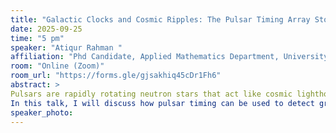 ```yaml
---
title: "Galactic Clocks and Cosmic Ripples: The Pulsar Timing Array Story"
date: 2025-09-25
time: "5 pm"
speaker: "Atiqur Rahman "
affiliation: "Phd Candidate, Applied Mathematics Department, University of Cape Town"
room: "Online (Zoom)"
room_url: "https://forms.gle/gjsakhiq45cDr1Fh6"
abstract: >
Pulsars are rapidly rotating neutron stars that act like cosmic lighthouses, emitting beams of radio waves that sweep past Earth with extraordinary regularity. Some of these, the millisecond pulsars, rival atomic clocks in their timing precision. By carefully tracking the arrival times of pulses from many such objects distributed across the sky, astronomers have built a galaxy-scale observatory known as a Pulsar Timing Array (PTA). PTAs are uniquely sensitive to ultra-low-frequency (nano-Hertz) gravitational waves—ripples in spacetime generated by systems such as supermassive black hole binaries in the process of merging.
In this talk, I will discuss how pulsar timing can be used to detect gravitational-wave signatures in the background. It is fascinating to see how researchers have turned our galaxy into a detector, using correlated signals across the pulsar network to reveal the presence of gravitational waves. I will also highlight the most recent results from PTA collaborations, including evidence for a stochastic gravitational-wave background, and discuss the exciting prospects for resolving individual sources in the coming years.speaker_photo: "https://tajwarfahim.github.io/images/fahim_tajwar.jpg"
speaker_photo: 
---
```

